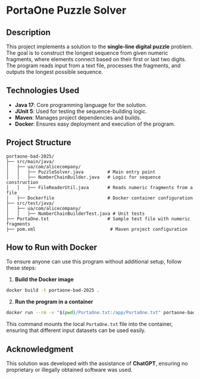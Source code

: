# PortaOne Puzzle Solver

## Description
This project implements a solution to the **single-line digital puzzle** problem. The goal is to construct the longest sequence from given numeric fragments, where elements connect based on their first or last two digits. The program reads input from a text file, processes the fragments, and outputs the longest possible sequence.

## Technologies Used
- **Java 17**: Core programming language for the solution.
- **JUnit 5**: Used for testing the sequence-building logic.
- **Maven**: Manages project dependencies and builds.
- **Docker**: Ensures easy deployment and execution of the program.

## Project Structure
```plaintext
portaone-bad-2025/
├── src/main/java/
│   ├── ua/com/alicecompany/
│   │   ├── PuzzleSolver.java         # Main entry point
│   │   ├── NumberChainBuilder.java   # Logic for sequence construction
│   │   ├── FileReaderUtil.java       # Reads numeric fragments from a file
│   ├── Dockerfile                    # Docker container configuration
├── src/test/java/
│   ├── ua/com/alicecompany/
│   │   ├── NumberChainBuilderTest.java # Unit tests
├── PortaOne.txt                      # Sample test file with numeric fragments
├── pom.xml                            # Maven project configuration
```

## How to Run with Docker
To ensure anyone can use this program without additional setup, follow these steps:

1. **Build the Docker image**
```sh
docker build -t portaone-bad-2025 .
```

2. **Run the program in a container**
```sh
docker run --rm -v "$(pwd)/PortaOne.txt:/app/PortaOne.txt" portaone-bad-2025
```

This command mounts the local `PortaOne.txt` file into the container, ensuring that different input datasets can be used easily.

## Acknowledgment
This solution was developed with the assistance of **ChatGPT**, ensuring no proprietary or illegally obtained software was used.
